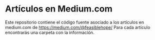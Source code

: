 # Artículos en Medium.com
Este repositorio contiene el código fuente asociado a los artículos en medium.com de https://medium.com/@feasiblehope/
Para cada artículo encontrarás una carpeta con la información.
